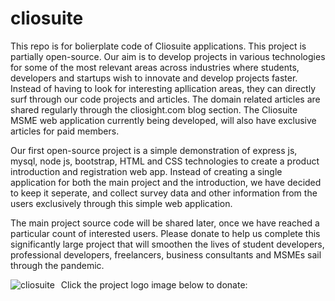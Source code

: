 # cliosuite
This repo is for bolierplate code of Cliosuite applications. This project is partially open-source. 
Our aim is to develop projects in various technologies for some of the most relevant areas across industries 
where students, developers and startups wish to innovate and develop projects faster. Instead of having to look for interesting 
apllication areas, they can directly surf through our code projects and articles.
The domain related articles are shared regularly through the cliosight.com blog section. The Cliosuite MSME web application 
currently being developed, will also have exclusive articles for paid members.

Our first open-source project is a simple demonstration of express js, mysql, node js, bootstrap, HTML and CSS technologies 
to create a product introduction and registration web app.
Instead of creating a single application for both the main project and the introduction, we have decided to 
keep it seperate, and collect survey data and other information from the users exclusively through this simple web application.

The main project source code will be shared later, once we have reached a particular count of interested users.
Please donate to help us complete this significantly large project that will smoothen the lives of student developers, professional developers, freelancers, business consultants and MSMEs sail through the pandemic.

Click the project logo image below to donate:
<a href="https://rzp.io/l/pnH5Xs3"><img src="https://isteam.wsimg.com/ip/2b686ac9-9aec-461e-830c-6306813e4be1/newlogo.jpg/:/cr=t:0%25,l:0%25,w:100%25,h:100%25/rs=w:600,h:300,cg:true" alt="cliosuite" style="float: left; margin-right: 10px;" /></a>
